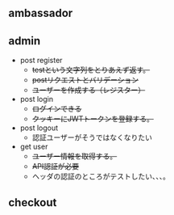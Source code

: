 ## ambassador

## admin

- post register
  - ~~testという文字列をとりあえず返す。~~
  - ~~postリクエストとバリデーション~~
  - ~~ユーザーを作成する（レジスター）~~
- post login
  - ~~ログインできる~~
  - ~~クッキーにJWTトークンを登録する。~~
- post logout
  - 認証ユーザーがそうではなくなりたい
- get user
  - ~~ユーザー情報を取得する。~~
  - ~~API認証が必要~~
  - ヘッダの認証のところがテストしたい、、、。

## checkout
